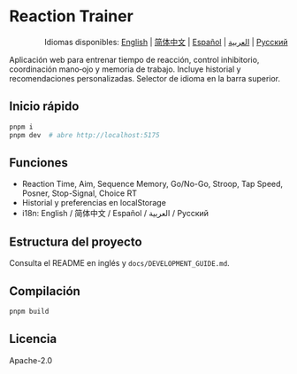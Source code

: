 # Reaction Trainer

<div align="right">

Idiomas disponibles:
<a href="./README.md">English</a> |
<a href="./README.zh-CN.md">简体中文</a> |
<a href="./README.es.md">Español</a> |
<a href="./README.ar.md">العربية</a> |
<a href="./README.ru.md">Русский</a>

</div>

Aplicación web para entrenar tiempo de reacción, control inhibitorio, coordinación mano‑ojo y memoria de trabajo. Incluye historial y recomendaciones personalizadas. Selector de idioma en la barra superior.

## Inicio rápido
```bash
pnpm i
pnpm dev  # abre http://localhost:5175
```

## Funciones
- Reaction Time, Aim, Sequence Memory, Go/No-Go, Stroop, Tap Speed, Posner, Stop-Signal, Choice RT
- Historial y preferencias en localStorage
- i18n: English / 简体中文 / Español / العربية / Русский

## Estructura del proyecto
Consulta el README en inglés y `docs/DEVELOPMENT_GUIDE.md`.

## Compilación
```bash
pnpm build
```

## Licencia
Apache-2.0
